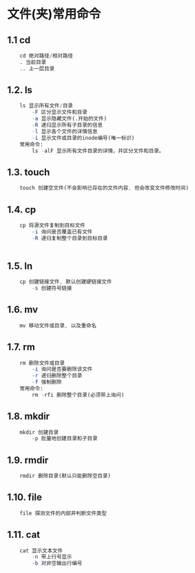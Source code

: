 # 文件(夹)常用命令

## 1.1 cd

```mathematica
    cd 绝对路径/相对路径
    . 当前目录
    .. 上一层目录
```

## 1.2. ls

```mathematica
    ls 显示所有文件/目录
        -F 区分显示文件和目录
        -a 显示隐藏文件(.开始的文件)
        -R 递归显示所有子目录的信息
        -l 显示各个文件的详情信息
        -i 显示文件或目录的inode编号(唯一标识)
    常用命令:
        ls -alF 显示所有文件目录的详情，并区分文件和目录。
```

## 1.3. touch

```mathematica
    touch 创建空文件(不会影响已存在的文件内容, 但会改变文件修改时间)

```

## 1.4. cp

```mathematica
    cp 将源文件复制到目标文件
        -i 询问是否覆盖已有文件
        -R 递归复制整个目录到目标目录
        
```

## 1.5. ln

```mathematica
    cp 创建链接文件, 默认创建硬链接文件
        -s 创建符号链接

```

## 1.6. mv

```mathematica
    mv 移动文件或目录, 以及重命名 
```

## 1.7. rm

```mathematica
    rm 删除文件或目录
        -i 询问是否要删除该文件
        -r 递归删除整个目录
        -f 强制删除
    常用命令:
        rm -rfi 删除整个目录(必须带上询问)

```

## 1.8. mkdir

```mathematica
    mkdir 创建目录
        -p 批量地创建目录和子目录
```

## 1.9. rmdir

```mathematica
    rmdir 删除目录(默认只能删除空目录)
```

## 1.10. file

```mathematica
    file 探测文件的内部并判断文件类型
```

## 1.11. cat

```mathematica
    cat 显示文本文件
        -n 带上行号显示
        -b 对非空输出行编号
```
